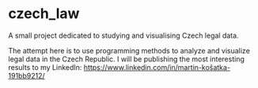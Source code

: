 # czech_law
A small project dedicated to studying and visualising Czech legal data.

The attempt here is to use programming methods to analyze and visualize legal data in the Czech Republic.
I will be publishing the most interesting results to my LinkedIn: https://www.linkedin.com/in/martin-košatka-191bb9212/ 
